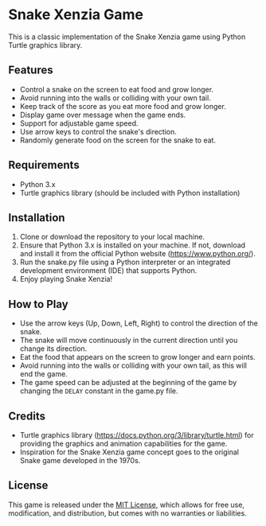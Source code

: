
# Snake Xenzia Game

This is a classic implementation of the Snake Xenzia game using Python Turtle graphics library.

## Features
- Control a snake on the screen to eat food and grow longer.
- Avoid running into the walls or colliding with your own tail.
- Keep track of the score as you eat more food and grow longer.
- Display game over message when the game ends.
- Support for adjustable game speed.
- Use arrow keys to control the snake's direction.
- Randomly generate food on the screen for the snake to eat.

## Requirements
- Python 3.x
- Turtle graphics library (should be included with Python installation)

## Installation
1. Clone or download the repository to your local machine.
2. Ensure that Python 3.x is installed on your machine. If not, download and install it from the official Python website (https://www.python.org/).
3. Run the snake.py file using a Python interpreter or an integrated development environment (IDE) that supports Python.
4. Enjoy playing Snake Xenzia!

## How to Play
- Use the arrow keys (Up, Down, Left, Right) to control the direction of the snake.
- The snake will move continuously in the current direction until you change its direction.
- Eat the food that appears on the screen to grow longer and earn points.
- Avoid running into the walls or colliding with your own tail, as this will end the game.
- The game speed can be adjusted at the beginning of the game by changing the `DELAY` constant in the game.py file.

## Credits
- Turtle graphics library (https://docs.python.org/3/library/turtle.html) for providing the graphics and animation capabilities for the game.
- Inspiration for the Snake Xenzia game concept goes to the original Snake game developed in the 1970s.

## License
This game is released under the [MIT License](LICENSE), which allows for free use, modification, and distribution, but comes with no warranties or liabilities.
    